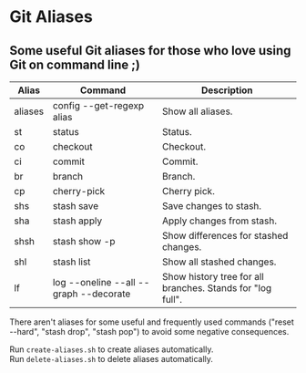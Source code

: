 # Git Aliases

## Some useful Git aliases for those who love using Git on command line ;)

Alias | Command | Description
--- | --- | ---
aliases | config --get-regexp alias | Show all aliases.
st | status | Status.
co | checkout | Checkout.
ci | commit | Commit.
br | branch | Branch.
cp | cherry-pick| Cherry pick.
shs | stash save | Save changes to stash.
sha | stash apply | Apply changes from stash.
shsh | stash show -p | Show differences for stashed changes.
shl | stash list | Show all stashed changes.
lf | log --oneline --all --graph --decorate | Show history tree for all branches. Stands for "log full".

There aren't aliases for some useful and frequently used commands ("reset --hard", "stash drop", "stash pop") to avoid some negative consequences.

Run `create-aliases.sh` to create aliases automatically.  
Run `delete-aliases.sh` to delete aliases automatically.
